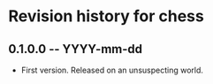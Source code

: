 # Revision history for chess

## 0.1.0.0 -- YYYY-mm-dd

-   First version. Released on an unsuspecting world.
